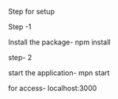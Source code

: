 Step for setup

Step -1 

Install the package-  npm install

step- 2

start the application-  mpn start


for access-  localhost:3000